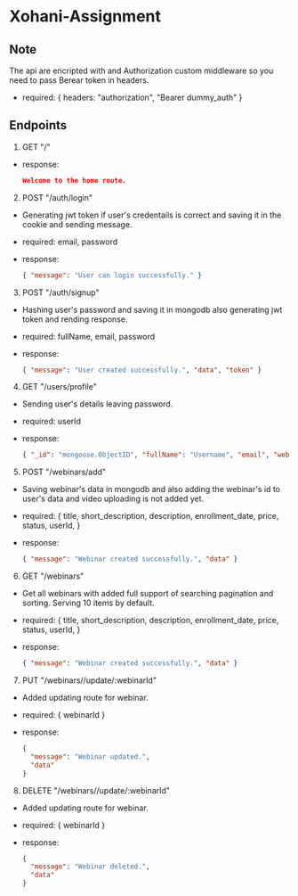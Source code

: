 # Xohani-Assignment

## Note
The api are encripted with and Authorization custom middleware so you need to pass Berear token in headers.

- required: 
    {
        headers: "authorization", "Bearer dummy_auth"
    }

## Endpoints

1. GET "/"

- response:
    ```json
    Welcome to the home route.
    ```

2. POST "/auth/login"
- Generating jwt token if user's credentails is correct and saving it in the cookie and sending message.

- required:
    email, password

- response:
    ```json
    { "message": "User can login successfully." }
    ```

3. POST "/auth/signup"
- Hashing user's password and saving it in mongodb also generating jwt token and rending response.

- required:
    fullName, email, password

- response:
    ```json
    { "message": "User created successfully.", "data", "token" }
    ```

4. GET "/users/profile"
- Sending user's details leaving password.

- required:
    userId

- response:
    ```json
    { "_id": "mongoose.ObjectID", "fullName": "Username", "email", "webinars"_ }
    ```

5. POST "/webinars/add"
- Saving webinar's data in mongodb and also adding the webinar's id to user's data and video uploading is not added yet.

- required:
    {
      title,
      short_description,
      description,
      enrollment_date,
      price,
      status,
      userId,
    }

- response:
    ```json
    { "message": "Webinar created successfully.", "data" }
    ```

6. GET "/webinars"
- Get all webinars with added full support of searching pagination and sorting. Serving 10 items by default.

- required:
    {
      title,
      short_description,
      description,
      enrollment_date,
      price,
      status,
      userId,
    }

- response:
    ```json
    { "message": "Webinar created successfully.", "data" }
    ```

7. PUT "/webinars//update/:webinarId"
- Added updating route for webinar.

- required:
    {
     webinarId
    }

- response:
    ```json
    {
      "message": "Webinar updated.",
      "data"
    }
    ```

8. DELETE "/webinars//update/:webinarId"
- Added updating route for webinar.

- required:
    {
     webinarId
    }

- response:
    ```json
    {
      "message": "Webinar deleted.",
      "data"
    }
    ```
